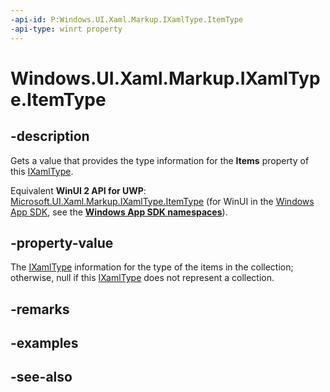 ```yaml
---
-api-id: P:Windows.UI.Xaml.Markup.IXamlType.ItemType
-api-type: winrt property
---
```


<!-- Property syntax
public Windows.UI.Xaml.Markup.IXamlType ItemType { get; }
-->

# Windows.UI.Xaml.Markup.IXamlType.ItemType

## -description
Gets a value that provides the type information for the **Items** property of this [IXamlType](ixamltype.md).

Equivalent **WinUI 2 API for UWP**: [Microsoft.UI.Xaml.Markup.IXamlType.ItemType](/windows/winui/api/microsoft.ui.xaml.markup.ixamltype.itemtype) (for WinUI in the [Windows App SDK](/windows/apps/windows-app-sdk/), see the **[Windows App SDK namespaces](/windows/windows-app-sdk/api/winrt/)**).

## -property-value
The [IXamlType](ixamltype.md) information for the type of the items in the collection; otherwise, null if this [IXamlType](ixamltype.md) does not represent a collection.

## -remarks

## -examples

## -see-also

